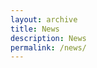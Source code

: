```yaml
---
layout: archive
title: News
description: News
permalink: /news/
---
```


<!-- Content here would shop up above your list of posts -->
